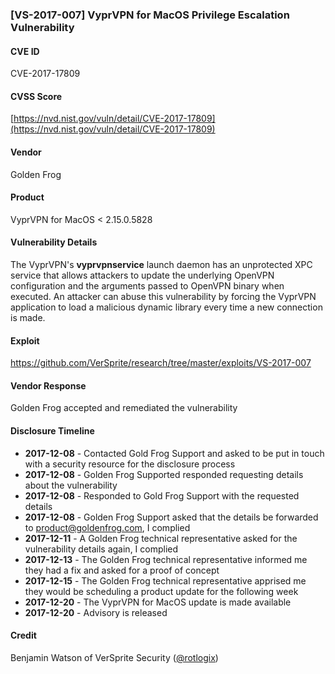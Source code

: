 ### [VS-2017-007] VyprVPN for MacOS Privilege Escalation Vulnerability

#### CVE ID
CVE-2017-17809

#### CVSS Score
[https://nvd.nist.gov/vuln/detail/CVE-2017-17809](https://nvd.nist.gov/vuln/detail/CVE-2017-17809)

#### Vendor
Golden Frog

#### Product
VyprVPN for MacOS < 2.15.0.5828

#### Vulnerability Details
The VyprVPN's **vyprvpnservice** launch daemon has an unprotected XPC service that allows attackers to update the underlying OpenVPN configuration and the arguments passed to OpenVPN binary when executed. An attacker can abuse this vulnerability by forcing the VyprVPN application to load a malicious dynamic library every time a new connection is made.

#### Exploit
https://github.com/VerSprite/research/tree/master/exploits/VS-2017-007

#### Vendor Response
Golden Frog accepted and remediated the vulnerability 

#### Disclosure Timeline

* **2017-12-08** - Contacted Gold Frog Support and asked to be put in touch with a security resource for the disclosure process
* **2017-12-08** - Golden Frog Supported responded requesting details about the vulnerability 
* **2017-12-08** - Responded to Gold Frog Support with the requested details
* **2017-12-08** - Golden Frog Support asked that the details be forwarded to product@goldenfrog.com, I complied
* **2017-12-11** - A Golden Frog technical representative asked for the vulnerability details again, I complied
* **2017-12-13** - The Golden Frog technical representative informed me they had a fix and asked for a proof of concept
* **2017-12-15** - The Golden Frog technical representative apprised me they would be scheduling a product update for the following week
* **2017-12-20** - The VyprVPN for MacOS update is made available
* **2017-12-20** - Advisory is released

#### Credit
Benjamin Watson of VerSprite Security 
([@rotlogix](https://twitter.com/rotlogix))

